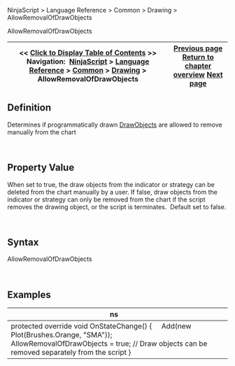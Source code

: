 ﻿


NinjaScript \> Language Reference \> Common \> Drawing \> AllowRemovalOfDrawObjects






















AllowRemovalOfDrawObjects







| \<\< [Click to Display Table of Contents](allowremovalofdrawobjects.md) \>\> **Navigation:**     [NinjaScript](ninjascript-1.md) \> [Language Reference](language_reference_wip-1.md) \> [Common](common-1.md) \> [Drawing](drawing-1.md) \> AllowRemovalOfDrawObjects | [Previous page](brushes-1.md) [Return to chapter overview](drawing-1.md) [Next page](backbrush-1.md) |
| --- | --- |











## Definition


Determines if programmatically drawn [DrawObjects](drawingtools_drawobjects-1.md) are allowed to remove manually from the chart


 


## Property Value


When set to true, the draw objects from the indicator or strategy can be deleted from the chart manually by a user. If false, draw objects from the indicator or strategy can only be removed from the chart if the script removes the drawing object, or the script is terminates.  Default set to false.


 


## Syntax


AllowRemovalOfDrawObjects


 


## Examples




| ns |  |
| --- | --- |
| protected override void OnStateChange() {      Add(new Plot(Brushes.Orange, "SMA"));      AllowRemovalOfDrawObjects \= true; // Draw objects can be removed separately from the script } | |









